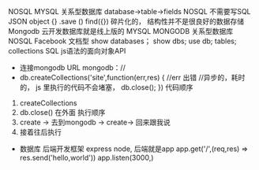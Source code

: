 NOSQL
MYSQL 关系型数据库 
database->table->fields
NOSQL 不需要写SQL 
JSON object {} .save ()
find({}) 
碎片化的， 结构性并不是很良好的数据存储
Mongodb  云开发数据库就是线上版的 
MYSQL              MONGODB 
关系型数据库        NOSQL  Facebook  文档型 
show databases；     show dbs;
               use db;
tables;              collections 
SQL                  js语法的面向对象API 
- 连接mongodb
URL  mongodb：// 
- db.createCollections('site',function(err,res) {
    //err 出错 
    //异步的，耗时的，
    js 里执行的代码不会堵塞， 
    db.close();
})
代码顺序 
1. createCollections 
2. db.close() 在外面
执行顺序 
1. create -> 去到mongodb -> create-> 回来跟我说 
2. 接着往后执行  
- 数据库  后端开发框架
express 
node,  后端就是app
app.get('/',(req,res) =>
res.send('hello,world'))
app.listen(3000,)
